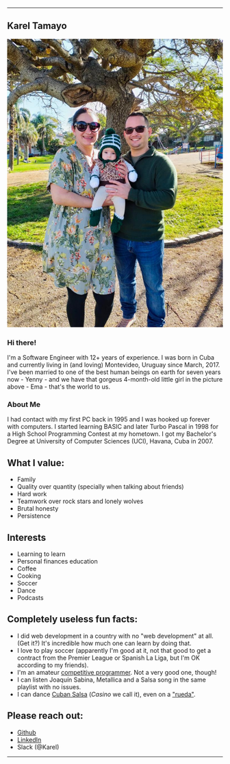 ***
## Karel Tamayo
![](https://github.com/ktamayop/static/blob/master/karel-family.jpeg?raw=true)

### Hi there!
I'm a Software Engineer with 12+ years of experience. I was born in Cuba and currently living in (and loving) Montevideo, Uruguay since March, 2017. I've been married to one of the best human beings on earth for seven years now - Yenny - and we have that gorgeus 4-month-old little girl in the picture above - Ema - that's the world to us. 

### About Me
I had contact with my first PC back in 1995 and I was hooked up forever with computers. I started learning BASIC and later Turbo Pascal in 1998 for a High School Programming Contest at my hometown. I got my Bachelor's Degree at University of Computer Sciences (UCI), Havana, Cuba in 2007.

## What I value:
* Family
* Quality over quantity (specially when talking about friends)
* Hard work
* Teamwork over rock stars and lonely wolves
* Brutal honesty
* Persistence

## Interests
* Learning to learn
* Personal finances education
* Coffee
* Cooking
* Soccer
* Dance
* Podcasts

## Completely useless fun facts:
* I did web development in a country with no "web development" at all. (Get it?) It's incredible how much one can learn by doing that.
* I love to play soccer (apparently I'm good at it, not that good to get a contract from the Premier League or Spanish La Liga, but I'm OK according to my friends). 
* I'm an amateur [competitive programmer](https://www.hackerearth.com/@karel4). Not a very good one, though!
* I can listen Joaquín Sabina, Metallica and a Salsa song in the same playlist with no issues.
* I can dance [Cuban Salsa](https://www.youtube.com/watch?v=BOVFKXMSMqA) (_Casino_ we call it), even on a ["rueda"](https://youtu.be/b4jaXaC1P04).

## Please reach out:
* [Github](https://github.com/ktamayop)
* [LinkedIn](https://www.linkedin.com/in/kareltamayo/)
* Slack (@Karel)

***